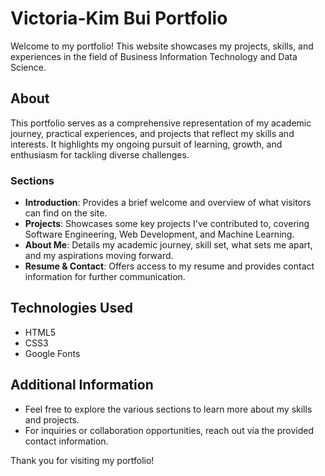 # Victoria-Kim Bui Portfolio

Welcome to my portfolio! This website showcases my projects, skills, and experiences in the field of Business Information Technology and Data Science.

## About

This portfolio serves as a comprehensive representation of my academic journey, practical experiences, and projects that reflect my skills and interests. It highlights my ongoing pursuit of learning, growth, and enthusiasm for tackling diverse challenges.

### Sections

- **Introduction**: Provides a brief welcome and overview of what visitors can find on the site.
- **Projects**: Showcases some key projects I've contributed to, covering Software Engineering, Web Development, and Machine Learning.
- **About Me**: Details my academic journey, skill set, what sets me apart, and my aspirations moving forward.
- **Resume & Contact**: Offers access to my resume and provides contact information for further communication.

## Technologies Used

- HTML5
- CSS3
- Google Fonts

## Additional Information

- Feel free to explore the various sections to learn more about my skills and projects.
- For inquiries or collaboration opportunities, reach out via the provided contact information.

Thank you for visiting my portfolio!
